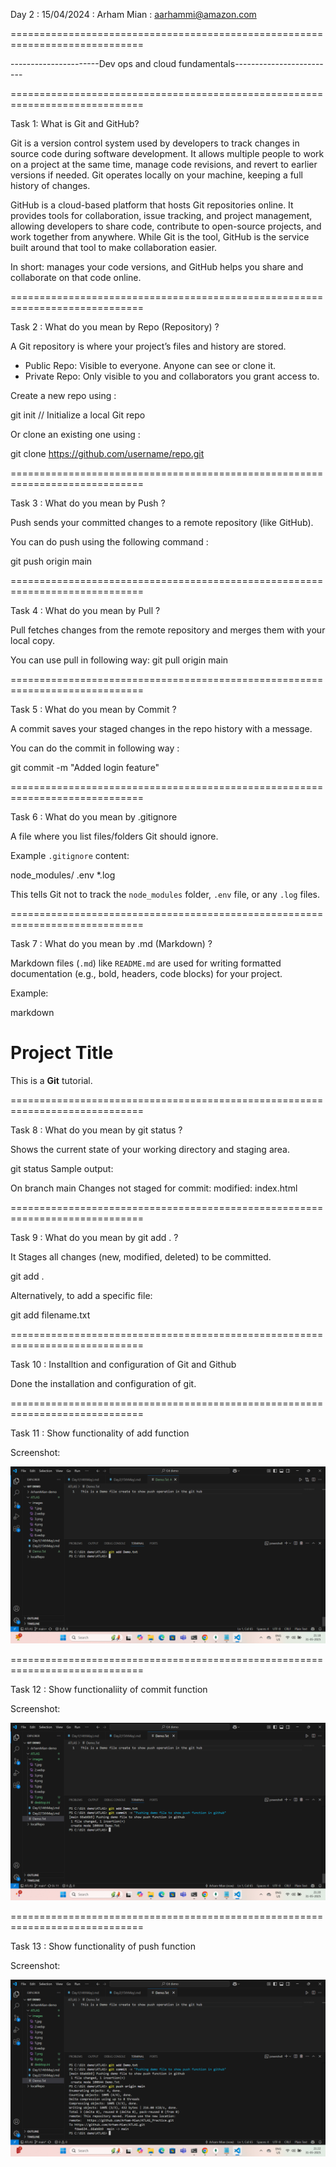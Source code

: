 Day 2 : 15/04/2024 : Arham Mian : aarhammi@amazon.com

=============================================================================

----------------------Dev ops and cloud fundamentals-------------------------

=============================================================================

Task 1: What is Git and GitHub?

Git is a version control system used by developers to track changes in source code during software development. It allows multiple people to work on a project at the same time, manage code revisions, and revert to earlier versions if needed. Git operates locally on your machine, keeping a full history of changes.

GitHub is a cloud-based platform that hosts Git repositories online. It provides tools for collaboration, issue tracking, and project management, allowing developers to share code, contribute to open-source projects, and work together from anywhere. While Git is the tool, GitHub is the service built around that tool to make collaboration easier.

In short:  manages your code versions, and GitHub helps you share and collaborate on that code online.

=============================================================================

Task 2 : What do you mean by Repo (Repository) ?

A Git repository is where your project’s files and history are stored.

* Public Repo: Visible to everyone. Anyone can see or clone it.
* Private Repo: Only visible to you and collaborators you grant access to.

Create a new repo using :

git init           // Initialize a local Git repo

Or clone an existing one using :

git clone https://github.com/username/repo.git

=============================================================================

Task 3 : What do you mean by Push ?

Push sends your committed changes to a remote repository (like GitHub).

You can do push using the following command : 

git push origin main

=============================================================================

Task 4 : What do you mean by Pull ?

Pull fetches changes from the remote repository and merges them with your local copy.

You can use pull in following way: 
git pull origin main

=============================================================================

Task 5 : What do you mean by Commit  ?

A commit saves your staged changes in the repo history with a message.

You can do the commit in following way : 

git commit -m "Added login feature"

=============================================================================

Task 6 : What do you mean by .gitignore

A file where you list files/folders Git should ignore.

Example `.gitignore` content:


node_modules/
.env
*.log

This tells Git not to track the `node_modules` folder, `.env` file, or any `.log` files.

=============================================================================

Task 7 : What do you mean by .md (Markdown) ?

Markdown files (`.md`) like `README.md` are used for writing formatted documentation (e.g., bold, headers, code blocks) for your project.

Example:

markdown
# Project Title
This is a **Git** tutorial.

=============================================================================

Task 8 : What do you mean by git status ?

Shows the current state of your working directory and staging area.

git status Sample output:

On branch main
Changes not staged for commit:
  modified:   index.html

=============================================================================

Task 9 : What do you mean by git add . ?

It Stages all changes (new, modified, deleted) to be committed.

git add .

Alternatively, to add a specific file:

git add filename.txt

=============================================================================

Task 10  : Installtion and configuration of Git and Github 

Done the installation and configuration of git.

=============================================================================

Task 11 : Show functionality of add function 

Screenshot:

![Add Function](images/7.png)

=============================================================================

Task 12 : Show functionaliity of commit function 

Screenshot:

![Commit](images/8.png)

=============================================================================

Task 13 : Show functionality of push function 

Screenshot: 

![Push Function](images/9.png)
